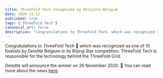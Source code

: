```yaml
---
title: ThreeFold Tech recognized by Deloitte Belgium
date: 2020-11-12
published: true
tags: ['ThreeFold Tech']
canonical_url: false
description: "Congratulations to ThreeFold Tech, which was recognized as one of 10 finalists by Deloitte Belgium in its Rising Star competition! More within."
---
```


Congratulations to ThreeFold Tech 👏 which was recognized as one of 10 finalists by Deloitte Belgium in its Rising Star competition. ThreeFold Tech is responsible for the technology behind the ThreeFold Grid.

Deloitte will announce the winner on 26 November 2020. 🤞 You can read more about the news [here](https://www2.deloitte.com/be/en/pages/technology/articles/fast50-2020-nominees_press-release.html).
